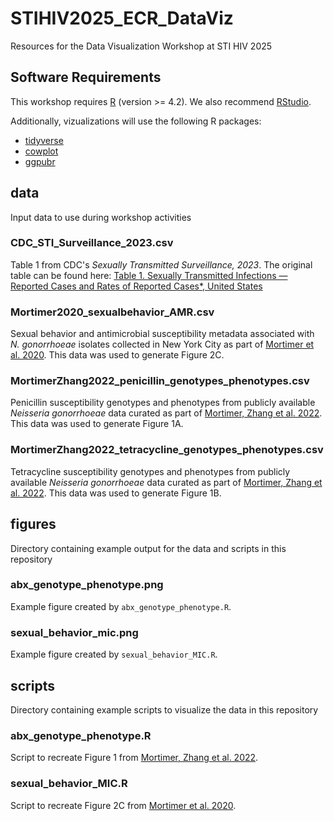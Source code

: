 # STIHIV2025_ECR_DataViz
Resources for the Data Visualization Workshop at STI HIV 2025

## Software Requirements

This workshop requires [R](https://cran.rstudio.com/) (version >= 4.2). We also recommend [RStudio](https://posit.co/download/rstudio-desktop/).

Additionally, vizualizations will use the following R packages:
- [tidyverse](https://www.tidyverse.org/)
- [cowplot](https://cran.r-project.org/web/packages/cowplot/index.html)
- [ggpubr](https://cran.r-project.org/web/packages/ggpubr/index.html)

## data
Input data to use during workshop activities

### CDC_STI_Surveillance_2023.csv
Table 1 from CDC's *Sexually Transmitted Surveillance, 2023*. The original table can be found here: [Table 1. Sexually Transmitted Infections — Reported Cases and Rates of Reported Cases*, United States](https://www.cdc.gov/sti-statistics/data-vis/table-sticasesrates.html)

### Mortimer2020_sexualbehavior_AMR.csv
Sexual behavior and antimicrobial susceptibility metadata associated with *N. gonorrhoeae* isolates collected in New York City as part of [Mortimer et al. 2020](https://academic.oup.com/cid/article/73/9/e3146/5896040). This data was used to generate Figure 2C.

### MortimerZhang2022_penicillin_genotypes_phenotypes.csv
Penicillin susceptibility genotypes and phenotypes from publicly available *Neisseria gonorrhoeae* data curated as part of [Mortimer, Zhang et al. 2022](https://www.thelancet.com/journals/lanmic/article/PIIS2666-5247(22)00034-9/fulltext). This data was used to generate Figure 1A.

### MortimerZhang2022_tetracycline_genotypes_phenotypes.csv
Tetracycline susceptibility genotypes and phenotypes from publicly available *Neisseria gonorrhoeae* data curated as part of [Mortimer, Zhang et al. 2022](https://www.thelancet.com/journals/lanmic/article/PIIS2666-5247(22)00034-9/fulltext). This data was used to generate Figure 1B.

## figures
Directory containing example output for the data and scripts in this repository

### abx_genotype_phenotype.png
Example figure created by `abx_genotype_phenotype.R`.

### sexual_behavior_mic.png
Example figure created by `sexual_behavior_MIC.R`.

## scripts
Directory containing example scripts to visualize the data in this repository

### abx_genotype_phenotype.R
Script to recreate Figure 1 from [Mortimer, Zhang et al. 2022](https://www.thelancet.com/journals/lanmic/article/PIIS2666-5247(22)00034-9/fulltext).

### sexual_behavior_MIC.R
Script to recreate Figure 2C from [Mortimer et al. 2020](https://academic.oup.com/cid/article/73/9/e3146/5896040).
